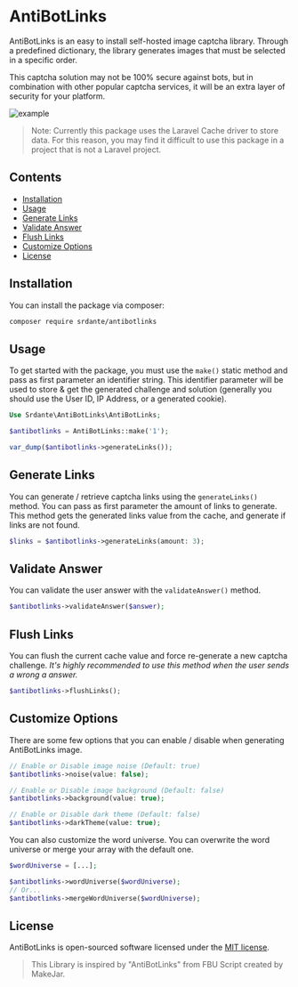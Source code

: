 # AntiBotLinks

AntiBotLinks is an easy to install self-hosted image captcha library. Through a predefined dictionary, the library generates images that must be selected in a specific order.

This captcha solution may not be 100% secure against bots, but in combination with other popular captcha services, it will be an extra layer of security for your platform.

![example](https://user-images.githubusercontent.com/35383529/220480833-dcd2b516-9b85-4944-8464-6a6f8d92fdb2.jpg)

> Note: Currently this package uses the Laravel Cache driver to store data. For this reason, you may find it difficult to use this package in a project that is not a Laravel project.

## Contents

- [Installation](#installation)
- [Usage](#usage)
- [Generate Links](#generate-links)
- [Validate Answer](#validate-answer)
- [Flush Links](#flush-links)
- [Customize Options](#customize-options)
- [License](#license)

## Installation

You can install the package via composer:

```sh
composer require srdante/antibotlinks
```

## Usage

To get started with the package, you must use the `make()` static method and pass as first parameter an identifier string. This identifier parameter will be used to store & get the generated challenge and solution (generally you should use the User ID, IP Address, or a generated cookie).

```php
Use Srdante\AntiBotLinks\AntiBotLinks;

$antibotlinks = AntiBotLinks::make('1');

var_dump($antibotlinks->generateLinks());

```

## Generate Links

You can generate / retrieve captcha links using the `generateLinks()` method. You can pass as first parameter the amount of links to generate. This method gets the generated links value from the cache, and generate if links are not found.

```php
$links = $antibotlinks->generateLinks(amount: 3);
```

## Validate Answer

You can validate the user answer with the `validateAnswer()` method.

```php
$antibotlinks->validateAnswer($answer);
```

## Flush Links

You can flush the current cache value and force re-generate a new captcha challenge. *It's highly recommended to use this method when the user sends a wrong a answer.*

```php
$antibotlinks->flushLinks();
```

## Customize Options

There are some few options that you can enable / disable when generating AntiBotLinks image.

```php
// Enable or Disable image noise (Default: true)
$antibotlinks->noise(value: false);

// Enable or Disable image background (Default: false)
$antibotlinks->background(value: true);

// Enable or Disable dark theme (Default: false)
$antibotlinks->darkTheme(value: true);
```

You can also customize the word universe. You can overwrite the word universe or merge your array with the default one.

```php
$wordUniverse = [...];

$antibotlinks->wordUniverse($wordUniverse);
// Or...
$antibotlinks->mergeWordUniverse($wordUniverse);
```

## License

AntiBotLinks is open-sourced software licensed under the [MIT license](LICENSE).

> This Library is inspired by "AntiBotLinks" from FBU Script created by MakeJar.
